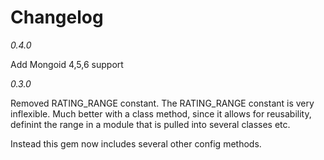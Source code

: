 # Changelog

*0.4.0*

Add Mongoid 4,5,6 support

*0.3.0*

Removed RATING_RANGE constant.
The RATING_RANGE constant is very inflexible. Much better with a class method, since it allows for reusability, definint the range in a module that is pulled into several classes etc.

Instead this gem now includes several other config methods.